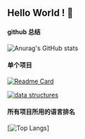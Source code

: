 ## Hello World ! 👋
#### github 总结
![Anurag's GitHub stats](https://github-readme-stats.vercel.app/api?username=April-thirty-one&show_icons=true&theme=radical)

#### 单个项目
[![Readme Card](https://github-readme-stats.vercel.app/api/pin/?username=April-thirty-one&repo=my-nvim)](https://github.com/April-thirty-one/my-nvim)

[![data structures](https://github-readme-stats.vercel.app/api/pin/?username=April-thirty-one&repo=data_structures&&show_owner=true)](https://github.com/April-thirty-one/data_structures)

#### 所有项目所用的语言排名
[![Top Langs](https://github-readme-stats.vercel.app/api/top-langs/?username=April-thirty-one)]
